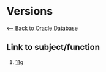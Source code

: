 # Versions
[<-- Back to Oracle Database](https://github.com/mtemporim/Databases/tree/main/Oracle)  

## Link to subject/function  
1. [11g](https://github.com/mtemporim/Databases/tree/main/Oracle/11g)
